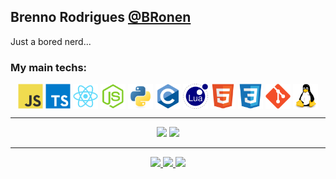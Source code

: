 
## Brenno Rodrigues [@BRonen](https://github.com/BRonen)

Just a bored nerd...

### My main techs:
<div align="center" style="display: inline_block">
  <img align="center" height="40" width="40" src="https://github.com/devicons/devicon/blob/v2.14.0/icons/javascript/javascript-original.svg" alt="Javascript" />
  <img align="center" height="40" width="40" src="https://github.com/devicons/devicon/blob/v2.14.0/icons/typescript/typescript-original.svg" alt="Typescript" />
  <img align="center" height="40" width="40" src="https://github.com/devicons/devicon/blob/v2.14.0/icons/react/react-original.svg" alt="React" />
  <img align="center" height="40" width="40" src="https://github.com/devicons/devicon/blob/v2.14.0/icons/nodejs/nodejs-original.svg" alt="NodeJS" />
  <img align="center" height="40" width="40" src="https://github.com/devicons/devicon/blob/v2.14.0/icons/python/python-original.svg" alt="Python" />
  <img align="center" height="40" width="40" src="https://github.com/devicons/devicon/blob/v2.14.0/icons/c/c-original.svg" alt="C language" />
  <img align="center" height="40" width="40" src="https://github.com/devicons/devicon/blob/v2.14.0/icons/lua/lua-original-wordmark.svg" alt="Lua" />
  <img align="center" height="40" width="40" src="https://github.com/devicons/devicon/blob/v2.14.0/icons/html5/html5-original.svg" alt="HTML5" />
  <img align="center" height="40" width="40" src="https://github.com/devicons/devicon/blob/v2.14.0/icons/css3/css3-original.svg"  alt="CSS3" />
  <img align="center" height="40" width="40" src="https://github.com/devicons/devicon/blob/v2.14.0/icons/git/git-original.svg" alt="Git" />
  <img align="center" height="40" width="40" src="https://github.com/devicons/devicon/blob/v2.14.0/icons/linux/linux-original.svg" alt="Linux" />
</div>

<hr/>

<div align="center">
  
  [<img width="49%" src="https://github-readme-stats.vercel.app/api/pin/?username=BRonen&repo=Portfolio&theme=dracula"/>](https://github.com/BRonen/portfolio)
  [<img width="49%" src="https://github-readme-stats.vercel.app/api/pin/?username=BRonen&repo=Playground&theme=dracula"/>](https://github.com/BRonen/playground)

</div>

<hr/>

<div align="center">
<a href="https://www.linkedin.com/in/brennorodriguess" target="_blank">
  <img src="https://img.shields.io/badge/-Twitter-1DA1F2?style=for-the-badge&logo=twitter&logoColor=white">
</a>

<a href="mailto:brennopereira6@gmail.com">
  <img src="https://img.shields.io/badge/-Gmail-%23333?style=for-the-badge&logo=gmail&logoColor=white">
</a>

<a href="https://www.linkedin.com/in/brennorodriguess" target="_blank">
  <img src="https://img.shields.io/badge/-LinkedIn-%230077B5?style=for-the-badge&logo=linkedin&logoColor=white">
</a>
  
</div>
